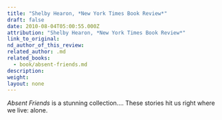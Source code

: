 ```yaml
---
title: "Shelby Hearon, *New York Times Book Review*"
draft: false
date: 2010-08-04T05:00:55.000Z
attribution: "Shelby Hearon, *New York Times Book Review*"
link_to_original:
nd_author_of_this_review:
related_author: .md
related_books:
  - book/absent-friends.md
description:
weight:
layout: none
---
```

*Absent Friends* is a stunning collection.... These stories hit us right where we live: alone.

